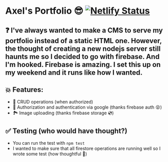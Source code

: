 # Axel's Portfolio 😎 [![Netlify Status](https://api.netlify.com/api/v1/badges/925c5301-6b7e-475c-806f-488e94e4f094/deploy-status)](https://app.netlify.com/sites/axelportfolio/deploys)
## ❓ I've always wanted to make a CMS to serve my portfolio instead of a static HTML one. However, the thought of creating a new nodejs server still haunts me so I decided to go with firebase. And I'm hooked. Firebase is amazing. I set this up on my weekend and it runs like how I wanted.
## 💥 Features:
  - 🎉 CRUD operations (when authorized) 
  - 🔐 Authorization and authentication via google (thanks firebase auth 😝)
  - 🏞️ Image uploading (thanks firebase storage 💿)
## ✅ Testing (who would have thought?)
  - You can run the test with `npm test`
  - I wanted to make sure that all firestore operations are running well so I wrote some test (how thoughtful 😤)
